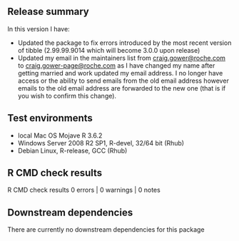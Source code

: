 ## Release summary
In this version I have:
- Updated the package to fix errors introduced by the most recent version of tibble (2.99.99.9014 which will become 3.0.0 upon release) 
- Updated my email in the maintainers list from craig.gower@roche.com to craig.gower-page@roche.com as I have changed my name after getting married and work updated my email address. I no longer have access or the ability to send emails from the old email address however emails to the old email address are forwarded to the new one (that is if you wish to confirm this change). 

## Test environments
- local Mac OS Mojave R 3.6.2
- Windows Server 2008 R2 SP1, R-devel, 32/64 bit (Rhub)
- Debian Linux, R-release, GCC (Rhub)

## R CMD check results
R CMD check results
0 errors | 0 warnings | 0 notes

## Downstream dependencies
There are currently no downstream dependencies for this package